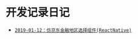
<h1>
开发记录日记
</h1>

- [`2019-01-12：仿京东金融地区选择组件(ReactNative)`](https://github.com/stupidWall/blog/blob/master/2019/01/12.md)
